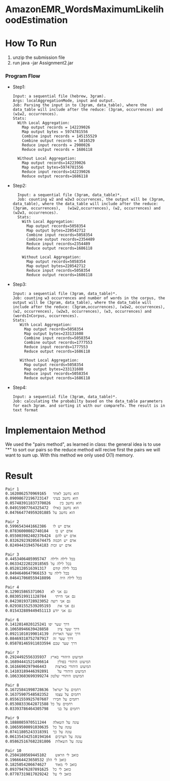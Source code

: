 # AmazonEMR_WordsMaximumLikelihoodEstimation
# How To Run
1. unzip the submission file
2. run java -jar Assignment2.jar

### Program Flow

* Step1:

      Input: a sequential file (hebrew, 3gram).     
      Args: localAggregationMode, input and output.
      Job: Parsing the input in to (3gram, data_table), where the data_table will include after the reduce: (3gram, occurrences) and (w1w2, occurrences).
      Stats:
        With Local Aggregation: 
          Map output records = 142239026
          Map output bytes = 5974781556
          Combine input records = 145155529
          Combine output records = 5816529
          Reduce input records = 2900026
          Reduce output records = 1686118

        Without Local Aggregation: 
          Map output records=142239026
          Map output bytes=5974781556 
          Reduce input records=142239026
          Reduce output records=1686118

* Step2:

        Input: a sequential file (3gram, data_table)*.
        Job: counting w2 and w2w3 occurrences, the output will be (3gram, data_table), where the data_table will include after the reduce: (3gram, occurrences),   (w1w2,occurrences), (w2, occurrences) and (w2w3, occurrences). 
        Stats:
          With Local Aggregation:
            Map output records=5058354
            Map output bytes=220542712
            Combine input records=5058354
            Combine output records=2354489
            Reduce input records=2354489
            Reduce output records=1686118
            
          Without Local Aggregation: 
            Map output records=5058354
            Map output bytes=220542712
            Reduce input records=5058354
            Reduce output records=1686118
        
 
 * Step3:
 
       Input: a sequential file (3gram, data_table)*.
       Job: counting w3 occurrences and number of words in the corpus, the output will be (3gram, data_table), where the data_table will include after the reduce: (3gram,occurrences), (w1w2, occurrences), (w2, occurrences), (w2w3, occurrences), (w3, occurrences) and (wordsInCorpus, occurrences).
       Stats:
          With Local Aggregation:
            Map output records=5058354
            Map output bytes=233131608
            Combine input records=5058354
            Combine output records=1777553
            Reduce input records=1777553
            Reduce output records=1686118
            
          Without Local Aggregation: 
            Map output records=5058354
            Map output bytes=233131608
            Reduce input records=5058354
            Reduce output records=1686118


 * Step4:

       Input: a sequential file (3gram, data_table)*.
       Job: calculating the probabilty based on the data_table parameters for each 3gram. and sorting it with our compareTo. The result is in text format        
  
# Implementaion Method
 We used the "pairs method", as learned in class: the general idea is to use "*" to sort our pairs so the reduce method will recive first the pairs we will want to sum up.
 With this method we only used O(1) memory.
 
 # Result

    Pair 1 
    הוא נחשב לאחד	0.1620862570969165
    הוא נחשב בעיני	0.09098672196723147
    הוא נחשב בין	0.057483911837370026
    הוא נחשב כאילו	0.04915907764325472
    הוא נחשב על	0.047664774959201885

    Pair 2
    אדם יש לו	0.5996543441662386
    אדם יש בו	0.07836000082740184
    אדם יש להם	0.055003982402376424
    אדם יש חכמה	0.032629239205674475
    אדם יש זכות	0.02494431945764183
    
    Pair 3
    בכל לילה ולילה	0.4453406405995747
    בכל לילה על	0.06334222022018565
    בכל לילה קודם	0.0528120516391317
    בכל לילה עד	0.0494640647966153
    בכל לילה היה	0.046417060559418896

    Pair 4
    גם אני לא	0.129015865371063
    גם אני הייתי	0.0830519911128784
    גם אני רוצה	0.04230193728923052
    גם אני את	0.029381552539205193
    גם אני יודע	0.015432889449451113

    Pair 6
    דרך שער יפו	0.1412014020125241
    דרך שער ציון	0.10658946639428858
    דרך שער האריות	0.09211010199014139
    דרך שער זה	0.08469318752787917
    דרך שער שכם	0.058781465911033594

    Pair 7
    המיעוט היהודי בארץ	0.2924492556335937
    המיעוט היהודי בפולין	0.16894441521496614
    המיעוט היהודי בארצות	0.1616690297946443
    המיעוט היהודי על	0.14103189446392891
    המיעוט היהודי שלטון	0.10633603699399274

    Pair 8
    רחמים על ישראל	0.16725841998728636
    רחמים על עצמו	0.16375907548582352
    רחמים על חבירו	0.05561559925707607
    רחמים על כל	0.05308333642871588
    רחמים על בני	0.03393786464305798

    Pair 9
    עונה על השאלה	0.1888085970511244
    עונה על כל	0.10659500091030635
    עונה על כך	0.07411805243318391
    עונה על הצרכים	0.061354342510194164
    עונה על השאלות	0.058625167682281806

    Pair 10
    כואב לי הראש	0.2504180569445102
    כואב לי הלב	0.196664423650532
    כואב לי מאוד	0.1825054206674627
    כואב לי כל	0.09379476287891625
    כואב לי על	0.07787319817029242

